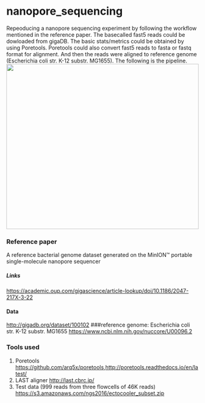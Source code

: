 # nanopore_sequencing
Repeoducing a nanopore sequencing experiment by following the workflow mentioned in the reference paper.
The basecalled fast5 reads could be dowloaded from gigaDB. The basic stats/metrics could be obtained by using Poretools. Poretools could also convert fast5 reads to fasta or fastq format for alignment. And then the reads were aligned to reference genome (Escherichia coli str. K-12 substr. MG1655). The following is the pipeline.
<a href="https://draw.io/">
  <img src="https://www.draw.io/#G0B-J6JWlTPkwXSEd3Z3Y3djNONlE" width="100%" height="432">
</a> 

### Reference paper
A reference bacterial genome dataset generated on the MinION™ portable single-molecule nanopore sequencer
##### Links
<https://academic.oup.com/gigascience/article-lookup/doi/10.1186/2047-217X-3-22>
#### Data 
<http://gigadb.org/dataset/100102>
###reference genome: Escherichia coli str. K-12 substr. MG1655
<https://www.ncbi.nlm.nih.gov/nuccore/U00096.2>

### Tools used
1. Poretools
<https://github.com/arq5x/poretools>,<http://poretools.readthedocs.io/en/latest/>
2. LAST aligner
<http://last.cbrc.jp/>
3. Test data (999 reads from three flowcells of 46K reads) 
<https://s3.amazonaws.com/ngs2016/ectocooler_subset.zip>
